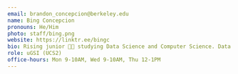 ```yaml
---
email: brandon_concepcion@berkeley.edu
name: Bing Concepcion
pronouns: He/Him
photo: staff/bing.png
website: https://linktr.ee/bingc
bio: Rising junior 👴🏼 studying Data Science and Computer Science. Data 8 will always be my favorite class 😊
role: uGSI (UCS2)
office-hours: Mon 9-10AM, Wed 9-10AM, Thu 12-1PM
---
```


